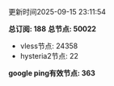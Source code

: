更新时间2025-09-15 23:11:54

**总订阅: 188**
**总节点: 50022**
- vless节点: 24358
- hysteria2节点: 22

**google ping有效节点: 363**
